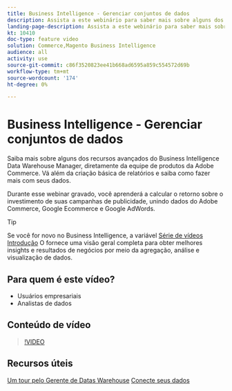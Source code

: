 ```yaml
---
title: Business Intelligence - Gerenciar conjuntos de dados
description: Assista a este webinário para saber mais sobre alguns dos recursos avançados do Business Intelligence Data Warehouse Manager.
landing-page-description: Assista a este webinário para saber mais sobre alguns dos recursos avançados do Business Intelligence Data Warehouse Manager.
kt: 10410
doc-type: feature video
solution: Commerce,Magento Business Intelligence
audience: all
activity: use
source-git-commit: c86f3520823ee41b668ad6595a859c554572d69b
workflow-type: tm+mt
source-wordcount: '174'
ht-degree: 0%

---
```


# Business Intelligence - Gerenciar conjuntos de dados

Saiba mais sobre alguns dos recursos avançados do Business Intelligence Data Warehouse Manager, diretamente da equipe de produtos da Adobe Commerce. Vá além da criação básica de relatórios e saiba como fazer mais com seus dados.

Durante esse webinar gravado, você aprenderá a calcular o retorno sobre o investimento de suas campanhas de publicidade, unindo dados do Adobe Commerce, Google Ecommerce e Google AdWords.

>[!TIP]
>
>Se você for novo no Business Intelligence, a variável [Série de vídeos Introdução](./../1-overview.md) O fornece uma visão geral completa para obter melhores insights e resultados de negócios por meio da agregação, análise e visualização de dados.

## Para quem é este vídeo?

- Usuários empresariais
- Analistas de dados

## Conteúdo de vídeo

>[!VIDEO](https://video.tv.adobe.com/v/342408?quality=12&learn=on)

## Recursos úteis

[Um tour pelo Gerente de Datas Warehouse](https://docs.magento.com/mbi/data-analyst/data-warehouse-mgr/tour-dwm.html)
[Conecte seus dados](https://docs.magento.com/mbi/data-analyst/importing-data/connecting-data/connecting-data.html)
